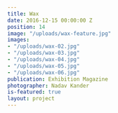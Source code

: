 ```yaml
---
title: Wax
date: 2016-12-15 00:00:00 Z
position: 14
image: "/uploads/wax-feature.jpg"
images:
- "/uploads/wax-02.jpg"
- "/uploads/wax-03.jpg"
- "/uploads/wax-04.jpg"
- "/uploads/wax-05.jpg"
- "/uploads/wax-06.jpg"
publication: Exhibition Magazine
photographer: Nadav Kander
is-featured: true
layout: project
---
```


